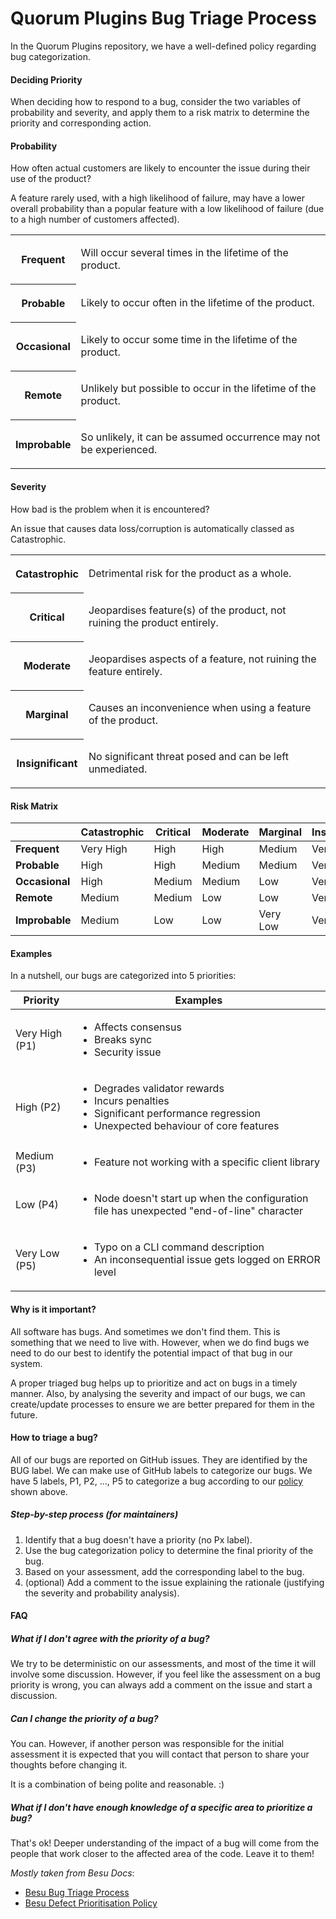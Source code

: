 # Quorum Plugins Bug Triage Process

In the Quorum Plugins repository, we have a well-defined policy regarding bug categorization. 

#### Deciding Priority
When deciding how to respond to a bug, consider the two variables of probability and severity, and apply them to a risk matrix to determine the priority and corresponding action.

#### Probability
How often actual customers are likely to encounter the issue during their use of the product?

A feature rarely used, with a high likelihood of failure, may have a lower overall probability than a popular feature with a low likelihood of failure (due to a high number of customers affected).

<table>
  <tbody>
    <tr>
      <th class="confluenceTh">
        <p><strong>Frequent</strong></p>
      </th>
      <td class="confluenceTd">
        <p title=""><span>Will occur several times in the lifetime of the product.</span></p>
      </td>
    </tr>
    <tr>
      <th class="confluenceTh">
        <p><strong>Probable</strong></p>
      </th>
      <td class="confluenceTd">
        <p><span>Likely to occur often in the lifetime of the product.</span></p>
      </td>
    </tr>
    <tr>
      <th class="confluenceTh">
        <p><strong>Occasional</strong></p>
      </th>
      <td class="confluenceTd">
        <p><span>Likely to occur some time in the lifetime of the product.</span></p>
      </td>
    </tr>
    <tr>
      <th class="confluenceTh">
        <p><strong>Remote</strong></p>
      </th>
      <td class="confluenceTd">
        <p><span>Unlikely but possible to occur in the lifetime of the product.</span></p>
      </td>
    </tr>
    <tr>
      <th class="confluenceTh">
        <p><strong>Improbable</strong></p>
      </th>
      <td class="confluenceTd">
        <p><span>So unlikely, it can be assumed occurrence may not be experienced.</span></p>
      </td>
    </tr>
  </tbody>
</table>

#### Severity

How bad is the problem when it is encountered?

An issue that causes data loss/corruption is automatically classed as Catastrophic.

<table>
  <tbody>
    <tr>
      <th class="confluenceTh">
        <p><strong>Catastrophic</strong></p>
      </th>
      <td class="confluenceTd">
        <p><span>Detrimental risk for the product as a whole.</span></p>
      </td>
    </tr>
    <tr>
      <th class="confluenceTh">
        <p><strong>Critical</strong></p>
      </th>
      <td class="confluenceTd">
        <p><span>Jeopardises feature(s) of the product, not ruining the product entirely.</span></p>
      </td>
    </tr>
    <tr>
      <th class="confluenceTh">
        <p><strong>Moderate</strong></p>
      </th>
      <td class="confluenceTd">
        <p><span>Jeopardises aspects of a feature, not ruining the feature entirely.</span></p>
      </td>
    </tr>
    <tr>
      <th class="confluenceTh">
        <p><strong>Marginal</strong></p>
      </th>
      <td class="confluenceTd">
        <p><span>Causes an inconvenience when using a feature of the product.</span></p>
      </td>
    </tr>
    <tr>
      <th class="confluenceTh">
        <p><strong>Insignificant</strong></p>
      </th>
      <td class="confluenceTd">
        <p><span>No significant threat posed and can be left unmediated.&nbsp;</span></p>
      </td>
    </tr>
  </tbody>
</table>

#### Risk Matrix

<table class="tg">
<thead>
  <tr>
    <th class="tg-c3ow"></th>
    <th class="tg-7btt">Catastrophic</th>
    <th class="tg-7btt">Critical</th>
    <th class="tg-7btt">Moderate</th>
    <th class="tg-7btt">Marginal</th>
    <th class="tg-7btt">Insignificant</th>
  </tr>
</thead>
<tbody>
  <tr>
    <td class="tg-7btt"><b>Frequent</b></td>
    <td class="tg-c3ow">Very High</td>
    <td class="tg-c3ow">High</td>
    <td class="tg-c3ow">High</td>
    <td class="tg-c3ow">Medium</td>
    <td class="tg-c3ow">Very Low</td>
  </tr>
  <tr>
    <td class="tg-7btt"><b>Probable</b></td>
    <td class="tg-c3ow">High</td>
    <td class="tg-c3ow">High</td>
    <td class="tg-c3ow">Medium</td>
    <td class="tg-c3ow">Medium</td>
    <td class="tg-c3ow">Very Low</td>
    </tr>
  <tr>
    <td class="tg-7btt"><b>Occasional</b></td>
    <td class="tg-c3ow">High</td>
    <td class="tg-c3ow">Medium</td>
    <td class="tg-c3ow">Medium</td>
    <td class="tg-c3ow">Low</td>
    <td class="tg-c3ow">Very Low</td>
  </tr>
  <tr>
    <td class="tg-7btt"><b>Remote</b></td>
    <td class="tg-c3ow">Medium</td>
    <td class="tg-c3ow">Medium</td>
    <td class="tg-c3ow">Low</td>
    <td class="tg-c3ow">Low</td>
    <td class="tg-c3ow">Very Low</td>
  </tr>
  <tr>
    <td class="tg-7btt"><b>Improbable</b></td>
    <td class="tg-c3ow">Medium</td>
    <td class="tg-c3ow">Low</td>
    <td class="tg-c3ow">Low</td>
    <td class="tg-c3ow">Very Low</td>
    <td class="tg-c3ow">Very Low</td>
  </tr>
</tbody>
</table>

#### Examples 
In a nutshell, our bugs are categorized into 5 priorities: 

| Priority | Examples |
|-|-|
| Very High (P1) | <ul><li>Affects consensus</li> <li>Breaks sync</li><li>Security issue</li></ul> |
| High (P2) | <ul><li> Degrades validator rewards</li> <li>Incurs penalties</li> <li>Significant performance regression</li> <li>Unexpected behaviour of core features</li></ul>|
| Medium (P3) | <ul><li>Feature not working with a specific client library</li></ul>|
| Low (P4) | <ul><li>Node doesn't start up when the configuration file has unexpected "end-of-line" character</li></ul> |
| Very Low (P5)  | <ul><li>Typo on a CLI command description</li> <li>An inconsequential issue gets logged on ERROR level</li></ul>|

#### Why is it important?
All software has bugs. And sometimes we don't find them. This is something that we need to live with. However, when we do find bugs we need to do our best to identify the potential impact of that bug in our system.

A proper triaged bug helps up to prioritize and act on bugs in a timely manner. Also, by analysing the severity and impact of our bugs, we can create/update processes to ensure we are better prepared for them in the future.

#### How to triage a bug?
All of our bugs are reported on GitHub issues. They are identified by the BUG label. We can make use of GitHub labels to categorize our bugs. We have 5 labels, P1, P2, ..., P5 to categorize a bug according to our [policy](#Bug-Priorities) shown above.

##### Step-by-step process (for maintainers)
1) Identify that a bug doesn't have a priority (no Px label).
2) Use the bug categorization policy to determine the final priority of the bug.
3) Based on your assessment, add the corresponding label to the bug.
4) (optional) Add a comment to the issue explaining the rationale (justifying the severity and probability analysis).

#### FAQ
##### What if I don't agree with the priority of a bug?
We try to be deterministic on our assessments, and most of the time it will involve some discussion. However, if you feel like the assessment on a bug priority is wrong, you can always add a comment on the issue and start a discussion.

##### Can I change the priority of a bug?
You can. However, if another person was responsible for the initial assessment it is expected that you will contact that person to share your thoughts before changing it.

It is a combination of being polite and reasonable. :)

##### What if I don't have enough knowledge of a specific area to prioritize a bug?
That's ok! Deeper understanding of the impact of a bug will come from the people that work closer to the affected area of the code. Leave it to them!



_Mostly taken from Besu Docs_: 
* [Besu Bug Triage Process](https://wiki.hyperledger.org/display/BESU/Bug+Triage+Process)
* [Besu Defect Prioritisation Policy](https://wiki.hyperledger.org/display/BESU/Defect+Prioritisation+Policy)